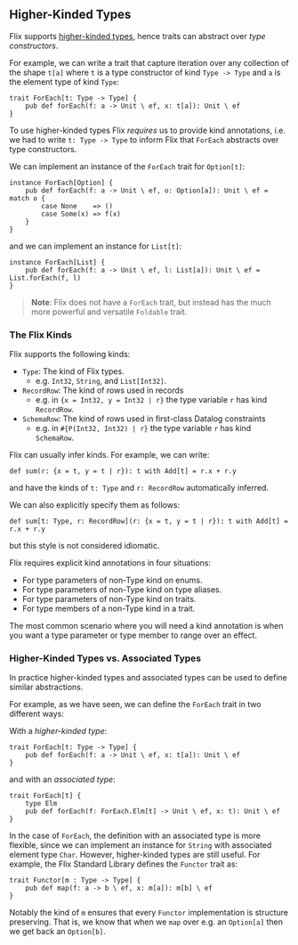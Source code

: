 ## Higher-Kinded Types

Flix supports [higher-kinded
types](https://en.wikipedia.org/wiki/Kind_(type_theory)), hence traits can
abstract over _type constructors_. 

For example, we can write a trait that capture iteration over any
collection of the shape `t[a]` where `t` is a type constructor of kind
 `Type -> Type` and `a` is the element type of kind `Type`:

```flix
trait ForEach[t: Type -> Type] {
    pub def forEach(f: a -> Unit \ ef, x: t[a]): Unit \ ef
}
```

To use higher-kinded types Flix _requires_ us to provide kind annotations, i.e.
we had to write `t: Type -> Type` to inform Flix that `ForEach` abstracts over
type constructors.

We can implement an instance of the `ForEach` trait for `Option[t]`: 

```flix
instance ForEach[Option] {
    pub def forEach(f: a -> Unit \ ef, o: Option[a]): Unit \ ef = match o {
        case None    => ()
        case Some(x) => f(x)
    }
}
```

and we can implement an instance for `List[t]`:

```flix
instance ForEach[List] {
    pub def forEach(f: a -> Unit \ ef, l: List[a]): Unit \ ef = List.forEach(f, l)
}
```

> **Note**: Flix does not have a `ForEach` trait, but instead has the much
> more powerful and versatile `Foldable` trait. 

### The Flix Kinds

Flix supports the following kinds:

- `Type`: The kind of Flix types.
    - e.g. `Int32`, `String`, and `List[Int32]`.
- `RecordRow`: The kind of rows used in records 
    - e.g. in `{x = Int32, y = Int32 | r}` the type variable `r` has kind `RecordRow`.
- `SchemaRow`: The kind of rows used in first-class Datalog constraints
    - e.g. in `#{P(Int32, Int32) | r}` the type variable `r` has kind `SchemaRow`.

Flix can usually infer kinds. For example, we can write:

```flix
def sum(r: {x = t, y = t | r}): t with Add[t] = r.x + r.y
```

and have the kinds of `t: Type` and `r: RecordRow` automatically inferred.

We can also explicitly specify them as follows:

```flix
def sum[t: Type, r: RecordRow](r: {x = t, y = t | r}): t with Add[t] = r.x + r.y
```

but this style is not considered idiomatic.

Flix requires explicit kind annotations in four situations:

- For type parameters of non-Type kind on enums.
- For type parameters of non-Type kind on type aliases.
- For type parameters of non-Type kind on traits.
- For type members of a non-Type kind in a trait.

The most common scenario where you will need a kind annotation is when you want
a type parameter or type member to range over an effect. 

### Higher-Kinded Types vs. Associated Types

In practice higher-kinded types and associated types can be used to define
similar abstractions. 

For example, as we have seen, we can define the `ForEach` trait in two different
ways: 

With a _higher-kinded type_: 

```flix
trait ForEach[t: Type -> Type] {
    pub def forEach(f: a -> Unit \ ef, x: t[a]): Unit \ ef
}
```

and with an _associated type_:

```flix
trait ForEach[t] {
    type Elm
    pub def forEach(f: ForEach.Elm[t] -> Unit \ ef, x: t): Unit \ ef
}
```

In the case of `ForEach`, the definition with an associated type is more
flexible, since we can implement an instance for `String` with associated
element type `Char`. However, higher-kinded types are still useful. For example,
the Flix Standard Library defines the `Functor` trait as: 

```flix
trait Functor[m : Type -> Type] {
    pub def map(f: a -> b \ ef, x: m[a]): m[b] \ ef
}
```

Notably the kind of `m` ensures that every `Functor` implementation is structure
preserving. That is, we know that when we `map` over e.g. an `Option[a]` then we
get back an `Option[b]`.
